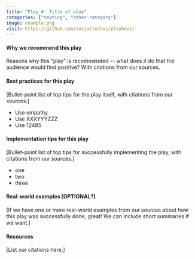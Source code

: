 ```yaml
---
title: "Play #: Title of play"
categories: ["texting", "other category"]
image: example.png
visit: https://github.com/socialtechus/playbook/
---
```


#### Why we recommend this play
Reasons why this “play” is recommended -- what does it do that the audience would find positive? With citations from our sources.

#### Best practices for this play
[Bullet-point list of top tips for the play itself, with citations from our sources.]
* Use empathy
* Use XXXYYYZZZ
* Use 12485

#### Implementation tips for this play
[Bullet-point list of top tips for successfully implementing the play, with citations from our sources.]
* one
* two
* three

#### Real-world examples [OPTIONAL?]
[If we have one or more real-world examples from our sources about how this play was successfully done, great! We can include short summaries if we want.]

#### Resources
[List our citations here.]

